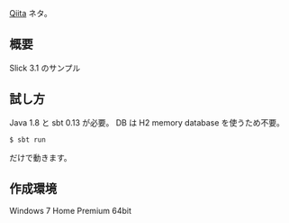 [Qiita](http://qiita.com/srd7/items/a24ef1713417f325cc11) ネタ。

## 概要
Slick 3.1 のサンプル

## 試し方
Java 1.8 と sbt 0.13 が必要。
DB は H2 memory database を使うため不要。

```
$ sbt run
```
だけで動きます。

## 作成環境
Windows 7 Home Premium 64bit
